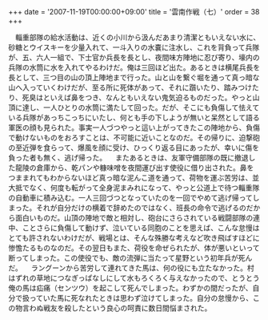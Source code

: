 +++
date = '2007-11-19T00:00:00+09:00'
title = '雲南作戦（七）'
order = 38
+++

　輜重部隊の給水活動は、近くの小川から汲んだあまり清潔ともいえない水に、砂糖とウイスキーを少量入れて、一斗入りの水嚢に注水し、これを背負って兵隊が、五、六人一組で、下士官か兵長を長とし、夜間味方陣地に忍び寄り、壕内の兵隊の水筒に水を入れてやるわけだ。俺は三回ほど出た。あるときは横尾兵長を長として、三つ目の山の頂上陣地まで行った。山と山を繋ぐ堀を通って真っ暗な山へ入っていくわけだが、至る所に死体があって、それに躓いたり、踏みつけたり、死臭はといえば鼻をつき、なんともいえない鬼気迫るものだった。やっと山頂に達し、一人ひとりの水筒に満たして回った。だが、そこにも負傷して怯えている兵隊があっちこっちにいたし、何とも手の下しようが無いと呆然として語る軍医の顔も見られた。事実一人づつやっと這い上がってきたこの陣地から、負傷で動けないものをおろすことは、不可能に近いことなのだ。その帰りに、迫撃砲の至近弾を食らって、爆風を顔に受け、ひっくり返る目にあったが、幸いに傷を負った者も無く、逃げ帰った。
　またあるときは、友軍守備部隊の既に撤退した龍陵の倉庫から、乾パンや糠味噌を夜間運び出す使役に借り出された。鼻をつままれてもわからないほど真っ暗な泥んこ道を通って、荷物を運ぶ苦労は、並大抵でなく、何度も転がって全身泥まみれになって、やっと公道上で待つ輜重隊の自動車に積み込む。一人三回づつとなっていたのを一回でやめて逃げ帰ってしまった。それが自分だけの横着で辞めたのではなく、班長の命令で逃げるのだから面白いものだ。山頂の陣地で敵と相対し、砲台にさらされている戦闘部隊の連中、ことさらに負傷して動けず、泣いている同胞のことを思えば、こんな怠慢はとても許されないわけだが、戦場とは、そんな殊勝な考えなど吹き飛ばすほどに惨憺たるものなのだ。その翌日もまた、荷役を命ぜられたが、体が悪いといって断ってしまった。この使役でも、敵の流弾に当たって星野という初年兵が死んだ。
　ラングーンから苦労して連れてきた馬は、何の役にも立たなかった。村はずれの草地につなぎっぱなしにして水もろくろく与えなかったので、とうとう俺の馬は疝痛（センツウ）を起こして死んでしまった。わずかの間だったが、自分で扱っていた馬に死なれたときは思わず泣けてしまった。自分の怠慢から、この物言わぬ戦友を殺したという良心の呵責に数日間悩まされた。
